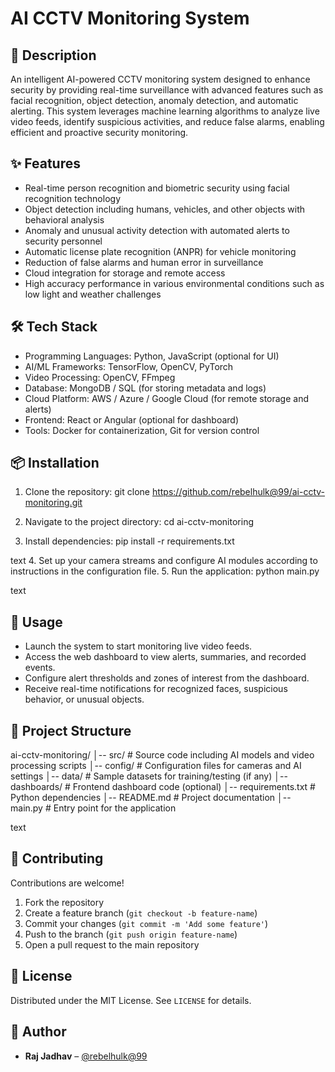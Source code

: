 # AI CCTV Monitoring System

## 📌 Description
An intelligent AI-powered CCTV monitoring system designed to enhance security by providing real-time surveillance with advanced features such as facial recognition, object detection, anomaly detection, and automatic alerting. This system leverages machine learning algorithms to analyze live video feeds, identify suspicious activities, and reduce false alarms, enabling efficient and proactive security monitoring.

## ✨ Features
- Real-time person recognition and biometric security using facial recognition technology
- Object detection including humans, vehicles, and other objects with behavioral analysis
- Anomaly and unusual activity detection with automated alerts to security personnel
- Automatic license plate recognition (ANPR) for vehicle monitoring
- Reduction of false alarms and human error in surveillance
- Cloud integration for storage and remote access
- High accuracy performance in various environmental conditions such as low light and weather challenges

## 🛠 Tech Stack
- Programming Languages: Python, JavaScript (optional for UI)
- AI/ML Frameworks: TensorFlow, OpenCV, PyTorch
- Video Processing: OpenCV, FFmpeg
- Database: MongoDB / SQL (for storing metadata and logs)
- Cloud Platform: AWS / Azure / Google Cloud (for remote storage and alerts)
- Frontend: React or Angular (optional for dashboard)
- Tools: Docker for containerization, Git for version control

## 📦 Installation

1. Clone the repository:
git clone https://github.com/rebelhulk@99/ai-cctv-monitoring.git


2. Navigate to the project directory:
cd ai-cctv-monitoring


3. Install dependencies:
pip install -r requirements.txt

text
4. Set up your camera streams and configure AI modules according to instructions in the configuration file.
5. Run the application:
python main.py

text

## 🚀 Usage
- Launch the system to start monitoring live video feeds.
- Access the web dashboard to view alerts, summaries, and recorded events.
- Configure alert thresholds and zones of interest from the dashboard.
- Receive real-time notifications for recognized faces, suspicious behavior, or unusual objects.

## 📂 Project Structure
ai-cctv-monitoring/
│-- src/ # Source code including AI models and video processing scripts
│-- config/ # Configuration files for cameras and AI settings
│-- data/ # Sample datasets for training/testing (if any)
│-- dashboards/ # Frontend dashboard code (optional)
│-- requirements.txt # Python dependencies
│-- README.md # Project documentation
│-- main.py # Entry point for the application

text

## 🧩 Contributing
Contributions are welcome!  
1. Fork the repository  
2. Create a feature branch (`git checkout -b feature-name`)  
3. Commit your changes (`git commit -m 'Add some feature'`)  
4. Push to the branch (`git push origin feature-name`)  
5. Open a pull request to the main repository  

## 📄 License
Distributed under the MIT License. See `LICENSE` for details.

## 👤 Author
- **Raj Jadhav** – [@rebelhulk@99](https://github.com/rebelhulk99)



